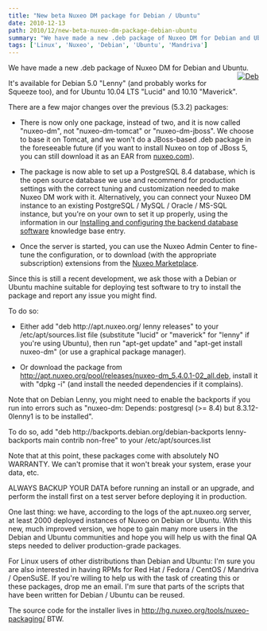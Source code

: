 ```yaml
---
title: "New beta Nuxeo DM package for Debian / Ubuntu"
date: 2010-12-13
path: 2010/12/new-beta-nuxeo-dm-package-debian-ubuntu
summary: "We have made a new .deb package of Nuxeo DM for Debian and Ubuntu."
tags: ['Linux', 'Nuxeo', 'Debian', 'Ubuntu', 'Mandriva']
---
```


<p>We have made a new .deb package of Nuxeo DM for Debian and Ubuntu. <a style="float: right; margin-left: 5px;" href="http://blogs.nuxeo.com/.a/6a010536291c30970b0147e0a34458970b-popup" onclick="window.open( this.href, '_blank', 'width=640,height=480,scrollbars=no,resizable=no,toolbar=no,directories=no,location=no,menubar=no,status=no,left=0,top=0' ); return false"><img class="asset  asset-image at-xid-6a010536291c30970b0147e0a34458970b" alt="Deb" title="Deb" src="/images/6a010536291c30970b0147e0a34458970b-800wi.png" border="0" style="margin: 0px 0px 5px 5px;"></a>  </p>

<p>It's available for Debian 5.0 "Lenny" (and probably works for Squeeze too), and for Ubuntu 10.04 LTS "Lucid" and 10.10 "Maverick".</p>

<!-- more -->

<p>There are a few major changes over the previous (5.3.2) packages:</p>

<ul><li><p>There is now only one package, instead of two, and it is now called "nuxeo-dm", not "nuxeo-dm-tomcat" or "nuxeo-dm-jboss". We choose to base it on Tomcat, and we won't do a JBoss-based .deb package in the foreseeable future (if you want to install Nuxeo on top of JBoss 5, you can still download it as an EAR from <a href="http://www.nuxeo.com/en/downloads/download-dm-form">nuxeo.com</a>).</p></li>
<li><p>The package is now able to set up a PostgreSQL 8.4 database, which is the open source database we use and recommend for production settings with the correct tuning and customization needed to make Nuxeo DM work with it. Alternatively, you can connect your Nuxeo DM instance to an existing PostgreSQL / MySQL / Oracle / MS-SQL instance, but you're on your own to set it up properly, using the information in our <a href="https://doc.nuxeo.com/display/KB/Installing+and+configuring+the+backend+database+software">Installing and configuring the backend database software</a> knowledge base entry. </p></li>
<li><p>Once the server is started, you can use the Nuxeo Admin Center to fine-tune the configuration, or to download (with the appropriate subscription) extensions from the <a href="http://marketplace.nuxeo.com/">Nuxeo Marketplace</a>.</p></li>
</ul><p>Since this is still a recent development, we ask those with a Debian or Ubuntu machine suitable for deploying test software to try to install the package and report any issue you might find.</p><p>To do so:</p><ul><li><p>Either add "deb http://apt.nuxeo.org/ lenny releases" to your /etc/apt/sources.list file (substitute "lucid" or "maverick" for "lenny" if you're using Ubuntu), then run "apt-get update" and "apt-get install nuxeo-dm" (or use a graphical package manager).</p></li>
<li><p>Or download the package from <a href="http://apt.nuxeo.org/pool/releases/nuxeo-dm_5.4.0.1-02_all.deb">http://apt.nuxeo.org/pool/releases/nuxeo-dm_5.4.0.1-02_all.deb</a>, install it with "dpkg -i" (and install the needed dependencies if it complains).</p></li>
</ul><p>Note that on Debian Lenny, you might need to enable the backports if you run into errors such as "nuxeo-dm: Depends: postgresql (&gt;= 8.4) but 8.3.12-0lenny1 is to be installed".</p><p>To do so, add "deb http://backports.debian.org/debian-backports lenny-backports main contrib non-free" to your /etc/apt/sources.list</p><p>Note that at this point, these packages come with absolutely NO WARRANTY. We can't promise that it won't break your system, erase your data, etc.</p><p>ALWAYS BACKUP YOUR DATA before running an install or an upgrade, and perform the install first on a test server before deploying it in production.</p><p>One last thing: we have, according to the logs of the apt.nuxeo.org server, at least 2000 deployed instances of Nuxeo on Debian or Ubuntu. With this new, much improved version, we hope to gain many more users in the Debian and Ubuntu communities and hope you will help us with the final QA steps needed to deliver production-grade packages.</p><p>For Linux users of other distributions than Debian and Ubuntu: I'm sure you are also interested in having RPMs for Red Hat / Fedora / CentOS / Mandriva / OpenSuSE. If you're willing to help us with the task of creating this or these packages, drop me an email. I'm sure that parts of the scripts that have been written for Debian / Ubuntu can be reused.</p><p>The source code for the installer lives in <a href="http://hg.nuxeo.org/tools/nuxeo-packaging/">http://hg.nuxeo.org/tools/nuxeo-packaging/</a> BTW.</p>
 

